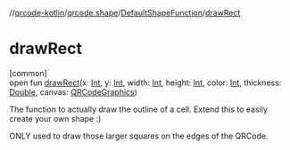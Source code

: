 //[qrcode-kotlin](../../../index.md)/[qrcode.shape](../index.md)/[DefaultShapeFunction](index.md)/[drawRect](draw-rect.md)

# drawRect

[common]\
open fun [drawRect](draw-rect.md)(x: [Int](https://kotlinlang.org/api/latest/jvm/stdlib/kotlin-stdlib/kotlin/-int/index.html), y: [Int](https://kotlinlang.org/api/latest/jvm/stdlib/kotlin-stdlib/kotlin/-int/index.html), width: [Int](https://kotlinlang.org/api/latest/jvm/stdlib/kotlin-stdlib/kotlin/-int/index.html), height: [Int](https://kotlinlang.org/api/latest/jvm/stdlib/kotlin-stdlib/kotlin/-int/index.html), color: [Int](https://kotlinlang.org/api/latest/jvm/stdlib/kotlin-stdlib/kotlin/-int/index.html), thickness: [Double](https://kotlinlang.org/api/latest/jvm/stdlib/kotlin-stdlib/kotlin/-double/index.html), canvas: [QRCodeGraphics](../../qrcode.render/-q-r-code-graphics/index.md))

The function to actually draw the outline of a cell. Extend this to easily create your own shape :)

ONLY used to draw those larger squares on the edges of the QRCode.
